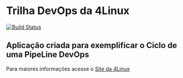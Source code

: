 # Trilha DevOps da 4Linux

<!-- Altere a Flag abaixo com sua URL do Travis -->
[![Build Status](https://travis-ci.org/odisseumau/DevOpsLab-HelloWorld.svg?branch=master)](https://travis-ci.org/odisseumau/DevOpsLab-HelloWorld)

## Aplicação criada para exemplificar o Ciclo de uma PipeLine DevOps


Para maiores informações acesse o [Site da 4Linux](https://www.4linux.com.br/cursos/devops)
